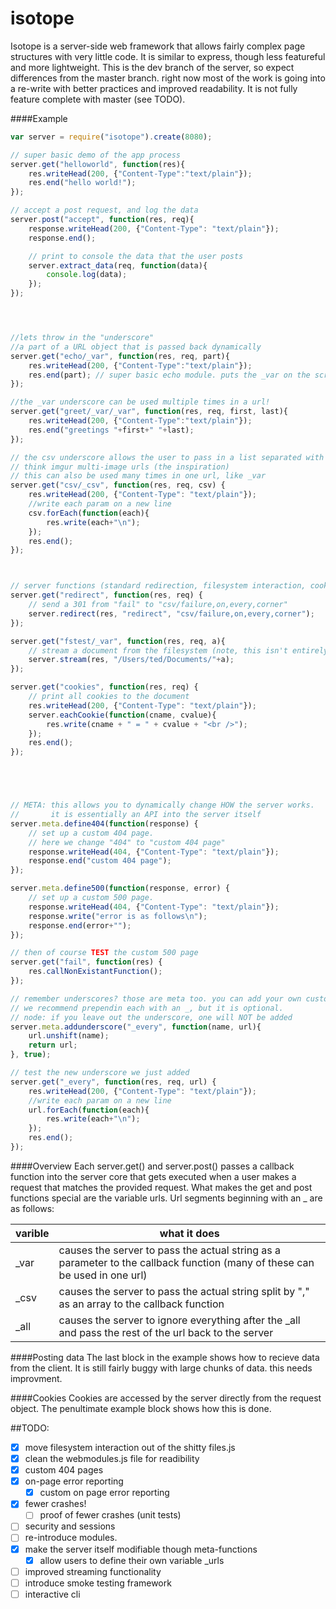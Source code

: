isotope
=======

Isotope is a server-side web framework that allows fairly complex page structures with very little code.
It is similar to express, though less featureful and more lightweight. This is the dev branch of the server, 
so expect differences from the master branch. right now most of the work is going into a re-write with better
practices and improved readability. It is not fully feature complete with master (see TODO).



####Example
```JavaScript
var server = require("isotope").create(8080);

// super basic demo of the app process
server.get("helloworld", function(res){
    res.writeHead(200, {"Content-Type":"text/plain"});
    res.end("hello world!");
});

// accept a post request, and log the data
server.post("accept", function(res, req){
    response.writeHead(200, {"Content-Type": "text/plain"});
    response.end();

    // print to console the data that the user posts
    server.extract_data(req, function(data){
        console.log(data);
    });
});




//lets throw in the "underscore"
//a part of a URL object that is passed back dynamically
server.get("echo/_var", function(res, req, part){
    res.writeHead(200, {"Content-Type":"text/plain"});
    res.end(part); // super basic echo module. puts the _var on the screen
});

//the _var underscore can be used multiple times in a url!
server.get("greet/_var/_var", function(res, req, first, last){
    res.writeHead(200, {"Content-Type":"text/plain"});
    res.end("greetings "+first+" "+last);
});

// the csv underscore allows the user to pass in a list separated with commas. 
// think imgur multi-image urls (the inspiration)
// this can also be used many times in one url, like _var
server.get("csv/_csv", function(res, req, csv) {
    res.writeHead(200, {"Content-Type": "text/plain"});
    //write each param on a new line
    csv.forEach(function(each){
        res.write(each+"\n");
    });
    res.end();
});



// server functions (standard redirection, filesystem interaction, cookies, and more)
server.get("redirect", function(res, req) {
    // send a 301 from "fail" to "csv/failure,on,every,corner"
    server.redirect(res, "redirect", "csv/failure,on,every,corner");
});

server.get("fstest/_var", function(res, req, a){
    // stream a document from the filesystem (note, this isn't entirely safe yet)
    server.stream(res, "/Users/ted/Documents/"+a);
});

server.get("cookies", function(res, req) {
    // print all cookies to the document
    res.writeHead(200, {"Content-Type": "text/plain"});
    server.eachCookie(function(cname, cvalue){
        res.write(cname + " = " + cvalue + "<br />");
    });
    res.end();
});





// META: this allows you to dynamically change HOW the server works.
//       it is essentially an API into the server itself
server.meta.define404(function(response) {
    // set up a custom 404 page. 
    // here we change "404" to "custom 404 page"
    response.writeHead(404, {"Content-Type": "text/plain"});
    response.end("custom 404 page");
});

server.meta.define500(function(response, error) {
    // set up a custom 500 page.
    response.writeHead(404, {"Content-Type": "text/plain"});
    response.write("error is as follows\n");
    response.end(error+"");
});

// then of course TEST the custom 500 page
server.get("fail", function(res) {
    res.callNonExistantFunction();
});

// remember underscores? those are meta too. you can add your own custom ones
// we recommend prependin each with an _, but it is optional. 
// node: if you leave out the underscore, one will NOT be added
server.meta.addunderscore("_every", function(name, url){
    url.unshift(name);
    return url;
}, true);

// test the new underscore we just added
server.get("_every", function(res, req, url) {
    res.writeHead(200, {"Content-Type": "text/plain"});
    //write each param on a new line
    url.forEach(function(each){
        res.write(each+"\n");
    });
    res.end();
});
```

####Overview
Each server.get() and server.post() passes a callback function into the server core that gets executed when a user makes a request that matches the provided request. What makes the get and post functions special are the variable urls. Url segments beginning with an _ are as follows:

varible | what it does
--------| -------------
_var    | causes the server to pass the actual string as a parameter to the callback function (many of these can be used in one url)
_csv    | causes the server to pass the actual string split by "," as an array to the callback function
_all    | causes the server to ignore everything after the _all and pass the rest of the url back to the server 


####Posting data
The last block in the example shows how to recieve data from the client. It is still fairly buggy with large chunks of data. this needs improvment.


####Cookies
Cookies are accessed by the server directly from the request object. The penultimate example block shows how this is done.


##TODO:
- [X] move filesystem interaction out of the shitty files.js
- [X] clean the webmodules.js file for readibility
- [X] custom 404 pages
- [X] on-page error reporting
    - [X] custom on page error reporting
- [X] fewer crashes!
    - [ ] proof of fewer crashes (unit tests)
- [ ] security and sessions
- [ ] re-introduce modules.
- [X] make the server itself modifiable though meta-functions
    - [X] allow users to define their own variable _urls
- [ ] improved streaming functionality
- [ ] introduce smoke testing framework
- [ ] interactive cli
